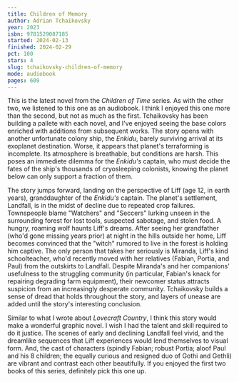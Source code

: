 ```yaml
---
title: Children of Memory
author: Adrian Tchaikovsky
year: 2023
isbn: 9781529087185
started: 2024-02-13
finished: 2024-02-29
pct: 100
stars: 4
slug: tchaikovsky-children-of-memory
mode: audiobook
pages: 609
---
```


This is the latest novel from the *Children of Time* series. As with the other two, we listened to this one as an audiobook. I think I enjoyed this one more than the second, but not as much as the first. Tchaikovsky has been building a pallete with each novel, and I've enjoyed seeing the base colors enriched with additions from subsequent works. The story opens with another unfortunate colony ship, the *Enkidu*, barely surviving arrival at its exoplanet destination. Worse, it appears that planet's terraforming is incomplete. Its atmosphere is breathable, but conditions are harsh. This poses an immediete dilemma for the *Enkidu's* captain, who must decide the fates of the ship's thousands of cryosleeping colonists, knowing the planet below can only support a fraction of them.

The story jumps forward, landing on the perspective of Liff (age 12, in earth years), granddaughter of the *Enkidu's* captain. The planet's settlement, Landfall, is in the midst of decline due to repeated crop failures. Townspeople blame "Watchers" and "Seccers" lurking unseen in the surrounding forest for lost tools, suspected sabotage, and stolen food. A hungry, roaming wolf haunts Liff's dreams. After seeing her grandfather (who'd gone missing years prior) at night in the hills outside her home, Liff becomes convinced that the "witch" rumored to live in the forest is holding him captive. The only person that takes her seriously is Miranda, Liff's kind schoolteacher, who'd recently moved with her relatives (Fabian, Portia, and Paul) from the outskirts to Landfall. Despite Miranda's and her companions' usefulness to the struggling community (in particular, Fabian's knack for repairing degrading farm equipment), their newcomer status attracts suspicion from an increasingly desperate community. Tchaikovsky builds a sense of dread that holds throughout the story, and layers of unease are added until the story's interesting conclusion.

Similar to what I wrote about *Lovecraft Country*, I think this story would make a wonderful graphic novel. I wish I had the talent and skill required to do it justice. The scenes of early and declining Landfall feel vivid, and the dreamlike sequences that Liff experiences would lend themselves to visual form. And, the cast of characters (spindly Fabian; robust Portia; aloof Paul and his 8 children; the equally curious and resigned duo of Gothi and Gethli) are vibrant and contrast each other beautifully. If you enjoyed the first two books of this series, definitely pick this one up.
